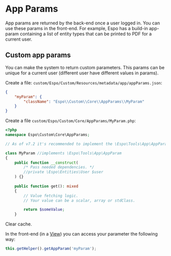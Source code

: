 # App Params

App params are returned by the back-end once a user logged in. You can use these params in the front-end. For example, Espo has a build-in app-param containing a list of entity types that can be printed to PDF for a current user.

## Custom app params

You can make the system to return custom parameters. This params can be unique for a current user (different user have different values in params).

Create a file: `custom/Espo/Custom/Resources/metadata/app/appParams.json`:

```json
{
    "myParam": {
        "className": "Espo\\Custom\\Core\\AppParams\\MyParam"
    }
}
```

Create a file `custom/Espo/Custom/Core/AppParams/MyParam.php`:

```php
<?php
namespace Espo\Custom\Core\AppParams;

// As of v7.2 it's recommended to implement the \Espo\Tools\App\AppParam interface.

class MyParam //implements \Espo\Tools\App\AppParam
{
    public function __construct(
        /* Pass needed dependencies. */        
        //private \Espo\Entities\User $user
    ) {}
    
    public function get(): mixed
    {
        // Value fetching logic.
        // Your value can be a scalar, array or stdClass.

        return $someValue;
    }
```

Clear cache.

In the front-end (in a [View](view.md)) you can access your parameter the following way:

```js
this.getHelper().getAppParam('myParam');
```
